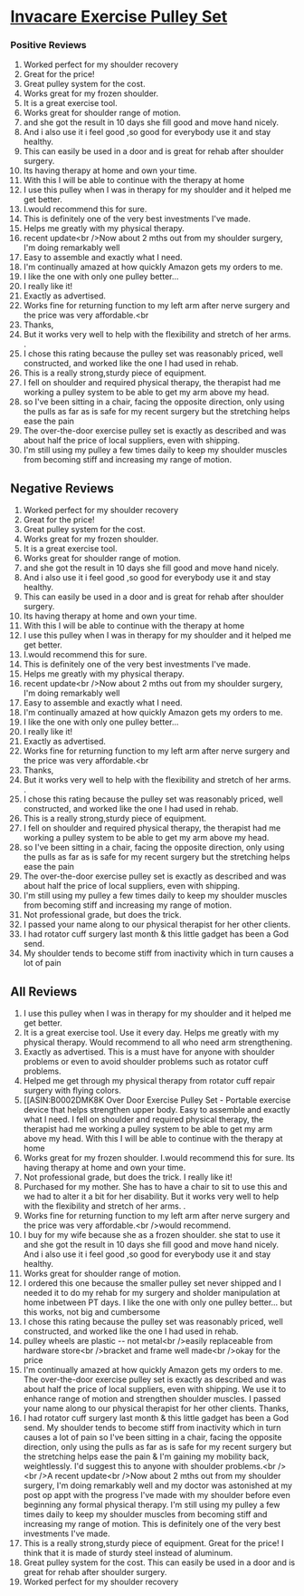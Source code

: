 # [Invacare Exercise Pulley Set](https://products.checkmycream.com/products/Invacare-Exercise-Pulley-Set.html)

### Positive Reviews

<ol>
      <li>Worked perfect for my shoulder recovery</li>
      <li>Great for the price!</li>
      <li>Great pulley system for the cost.  </li>
      <li>Works great for my frozen shoulder.</li>
      <li>It is a great exercise tool.  </li>
      <li>Works great for shoulder range of motion.</li>
      <li>and she got the result in 10 days she fill good and move hand nicely.</li>
      <li>And i also use it i feel good ,so good for everybody use it and stay healthy.</li>
      <li>This can easily be used in a door and is great for rehab after shoulder surgery.</li>
      <li>Its having therapy at home and own your time.</li>
      <li>With this I will be able to continue with the therapy at home</li>
      <li>I use this pulley when I was in therapy for my shoulder and it helped me get better.</li>
      <li>I.would recommend this for sure.</li>
      <li>This is definitely one of the very best investments I&#x27;ve made.</li>
      <li>Helps me greatly with my physical therapy.</li>
      <li>recent update&lt;br /&gt;Now about 2 mths out from my shoulder surgery, I&#x27;m doing remarkably well</li>
      <li>Easy to assemble and exactly what I need.</li>
      <li>I&#x27;m continually amazed at how quickly Amazon gets my orders to me.</li>
      <li>I like the one with only one pulley better...</li>
      <li>I really like it!</li>
      <li>Exactly as advertised.</li>
      <li>Works fine for returning function to my left arm after nerve surgery and the price was very affordable.&lt;br</li>
      <li>Thanks,</li>
      <li>But it works very well to help with the flexibility and stretch of her arms. .</li>
      <li>I chose this rating because the pulley set was reasonably priced, well constructed, and worked like the one I had used in rehab.</li>
      <li>This is a really strong,sturdy piece of equipment.</li>
      <li>I fell on shoulder and required physical therapy, the therapist had me working a pulley system to be able to get my arm above my head.</li>
      <li>so I&#x27;ve been sitting in a chair, facing the opposite direction, only using the pulls as far as is safe for my recent surgery but the stretching helps ease the pain</li>
      <li>The over-the-door exercise pulley set is exactly as described and was about half the price of local suppliers, even with shipping.</li>
      <li>I&#x27;m still using my pulley a few times daily to keep my shoulder muscles from becoming stiff and increasing my range of motion.</li>
</ol>


<h2>Negative Reviews</h2>
<ol>
<li> Worked perfect for my shoulder recovery</li>
<li> Great for the price!</li>
<li> Great pulley system for the cost.  </li>
<li> Works great for my frozen shoulder.</li>
<li> It is a great exercise tool.  </li>
<li> Works great for shoulder range of motion.</li>
<li> and she got the result in 10 days she fill good and move hand nicely.</li>
<li> And i also use it i feel good ,so good for everybody use it and stay healthy.</li>
<li> This can easily be used in a door and is great for rehab after shoulder surgery.</li>
<li> Its having therapy at home and own your time.</li>
<li> With this I will be able to continue with the therapy at home</li>
<li> I use this pulley when I was in therapy for my shoulder and it helped me get better.</li>
<li> I.would recommend this for sure.</li>
<li> This is definitely one of the very best investments I&#x27;ve made.</li>
<li> Helps me greatly with my physical therapy.</li>
<li> recent update&lt;br /&gt;Now about 2 mths out from my shoulder surgery, I&#x27;m doing remarkably well</li>
<li> Easy to assemble and exactly what I need.</li>
<li> I&#x27;m continually amazed at how quickly Amazon gets my orders to me.</li>
<li> I like the one with only one pulley better...</li>
<li> I really like it!</li>
<li> Exactly as advertised.</li>
<li> Works fine for returning function to my left arm after nerve surgery and the price was very affordable.&lt;br</li>
<li> Thanks,</li>
<li> But it works very well to help with the flexibility and stretch of her arms. .</li>
<li> I chose this rating because the pulley set was reasonably priced, well constructed, and worked like the one I had used in rehab.</li>
<li> This is a really strong,sturdy piece of equipment.</li>
<li> I fell on shoulder and required physical therapy, the therapist had me working a pulley system to be able to get my arm above my head.</li>
<li> so I&#x27;ve been sitting in a chair, facing the opposite direction, only using the pulls as far as is safe for my recent surgery but the stretching helps ease the pain</li>
<li> The over-the-door exercise pulley set is exactly as described and was about half the price of local suppliers, even with shipping.</li>
<li> I&#x27;m still using my pulley a few times daily to keep my shoulder muscles from becoming stiff and increasing my range of motion.</li>
<li> Not professional grade, but does the trick.  </li>
<li> I passed your name along to our physical therapist for her other clients.   </li>
<li> I had rotator cuff surgery last month &amp; this little gadget has been a God send.  </li>
<li> My shoulder tends to become stiff from inactivity which in turn causes a lot of pain</li>
</ol>

<h2>All Reviews</h2>

<ol>
    <li> I use this pulley when I was in therapy for my shoulder and it helped me get better.</li>
    <li> It is a great exercise tool.  Use it every day.  Helps me greatly with my physical therapy. Would recommend to all who need arm strengthening.</li>
    <li> Exactly as advertised. This is a must have for anyone with shoulder problems or even to avoid shoulder problems such as rotator cuff problems.</li>
    <li> Helped me get through my physical therapy from rotator cuff repair surgery with flying colors.</li>
    <li> [[ASIN:B0002DMK8K Over Door Exercise Pulley Set - Portable exercise device that helps strengthen upper body.    Easy to assemble and exactly what I need. I fell on shoulder and required physical therapy, the therapist had me working a pulley system to be able to get my arm above my head. With this I will be able to continue with the therapy at home</li>
    <li> Works great for my frozen shoulder. I.would recommend this for sure. Its having therapy at home and own your time.</li>
    <li> Not professional grade, but does the trick.  I really like it!</li>
    <li> Purchased for my mother. She has to have a chair to sit to use this and we had to alter it a bit for her disability. But it works very well to help with the flexibility and stretch of her arms. .</li>
    <li> Works fine for returning function to my left arm after nerve surgery and the price was very affordable.&lt;br /&gt;would recommend.</li>
    <li> I buy for my wife because she as a frozen shoulder. she stat to use it and she got the result in 10 days she fill good and move hand nicely. And i also use it i feel good ,so good for everybody use it and stay healthy.</li>
    <li> Works great for shoulder range of motion.</li>
    <li> I ordered this one because the smaller pulley set never shipped and I needed it to do my rehab for my surgery and sholder manipulation at home inbetween PT days.  I like the one with only one pulley better... but this works, not big and cumbersome</li>
    <li> I chose this rating because the pulley set was reasonably priced, well constructed, and worked like the one I had used in rehab.</li>
    <li> pulley wheels are plastic -- not metal&lt;br /&gt;easily replaceable from hardware store&lt;br /&gt;bracket and frame well made&lt;br /&gt;okay for the price</li>
    <li> I&#x27;m continually amazed at how quickly Amazon gets my orders to me. The over-the-door exercise pulley set is exactly as described and was about half the price of local suppliers, even with shipping. We use it to enhance range of motion and strengthen shoulder muscles. I passed your name along to our physical therapist for her other clients.   Thanks,</li>
    <li> I had rotator cuff surgery last month &amp; this little gadget has been a God send.  My shoulder tends to become stiff from inactivity which in turn causes a lot of pain so I&#x27;ve been sitting in a chair, facing the opposite direction, only using the pulls as far as is safe for my recent surgery but the stretching helps ease the pain &amp; I&#x27;m gaining my mobility back, weightlessly.  I&#x27;d suggest this to anyone with shoulder problems.&lt;br /&gt;&lt;br /&gt;A recent update&lt;br /&gt;Now about 2 mths out from my shoulder surgery, I&#x27;m doing remarkably well and my doctor was astonished at my post op appt with the progress I&#x27;ve made with my shoulder before even beginning any formal physical therapy. I&#x27;m still using my pulley a few times daily to keep my shoulder muscles from becoming stiff and increasing my range of motion. This is definitely one of the very best investments I&#x27;ve made.</li>
    <li> This is a really strong,sturdy piece of equipment. Great for the price! I think that it is made of sturdy steel instead of aluminum.</li>
    <li> Great pulley system for the cost.  This can easily be used in a door and is great for rehab after shoulder surgery.</li>
    <li> Worked perfect for my shoulder recovery</li>
</ol>




